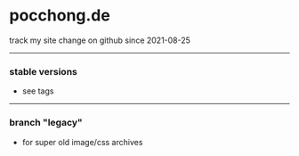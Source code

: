 # pocchong.de

track my site change
on github since 2021-08-25

------------

### stable versions
- see tags

------------

### branch "legacy"
- for super old image/css archives
